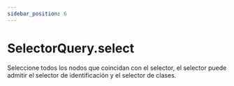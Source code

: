 ```yaml
---
sidebar_position: 6
---
```


# SelectorQuery.select

Seleccione todos los nodos que coincidan con el selector, el selector puede admitir el selector de identificación y el selector de clases.